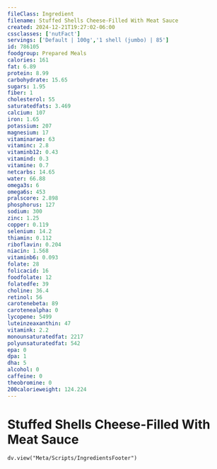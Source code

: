 ```yaml
---
fileClass: Ingredient
filename: Stuffed Shells Cheese-Filled With Meat Sauce
created: 2024-12-21T19:27:02-06:00
cssclasses: ['nutFact']
servings: ['Default | 100g','1 shell (jumbo) | 85']
id: 786105
foodgroup: Prepared Meals
calories: 161
fat: 6.89
protein: 8.99
carbohydrate: 15.65
sugars: 1.95
fiber: 1
cholesterol: 55
saturatedfats: 3.469
calcium: 107
iron: 1.65
potassium: 207
magnesium: 17
vitaminarae: 63
vitaminc: 2.8
vitaminb12: 0.43
vitamind: 0.3
vitamine: 0.7
netcarbs: 14.65
water: 66.88
omega3s: 6
omega6s: 453
pralscore: 2.898
phosphorus: 127
sodium: 300
zinc: 1.25
copper: 0.119
selenium: 14.2
thiamin: 0.112
riboflavin: 0.204
niacin: 1.568
vitaminb6: 0.093
folate: 28
folicacid: 16
foodfolate: 12
folatedfe: 39
choline: 36.4
retinol: 56
carotenebeta: 89
carotenealpha: 0
lycopene: 5499
luteinzeaxanthin: 47
vitamink: 2.2
monounsaturatedfat: 2217
polyunsaturatedfat: 542
epa: 0
dpa: 1
dha: 5
alcohol: 0
caffeine: 0
theobromine: 0
200calorieweight: 124.224
---
```


# Stuffed Shells Cheese-Filled With Meat Sauce

```dataviewjs
dv.view("Meta/Scripts/IngredientsFooter")
```